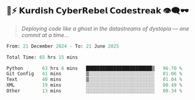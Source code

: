 ## 🧠⚡ 𝗞𝘂𝗿𝗱𝗶𝘀𝗵 𝗖𝘆𝗯𝗲𝗿𝗥𝗲𝗯𝗲𝗹 𝗖𝗼𝗱𝗲𝘀𝘁𝗿𝗲𝗮𝗸 👁️‍🗨️🕶️  
> *Deploying code like a ghost in the datastreams of dystopia — one commit at a time...*  

<!--START_SECTION:waka-->

```python
From: 21 December 2024 - To: 21 June 2025

Total Time: 65 hrs 15 mins

Python       63 hrs 6 mins   ████████████████████████▒   96.70 %
Git Config   41 mins         ▒░░░░░░░░░░░░░░░░░░░░░░░░   01.06 %
Text         40 mins         ▒░░░░░░░░░░░░░░░░░░░░░░░░   01.04 %
XML          19 mins         ░░░░░░░░░░░░░░░░░░░░░░░░░   00.49 %
Other        13 mins         ░░░░░░░░░░░░░░░░░░░░░░░░░   00.34 %
```

<!--END_SECTION:waka-->
